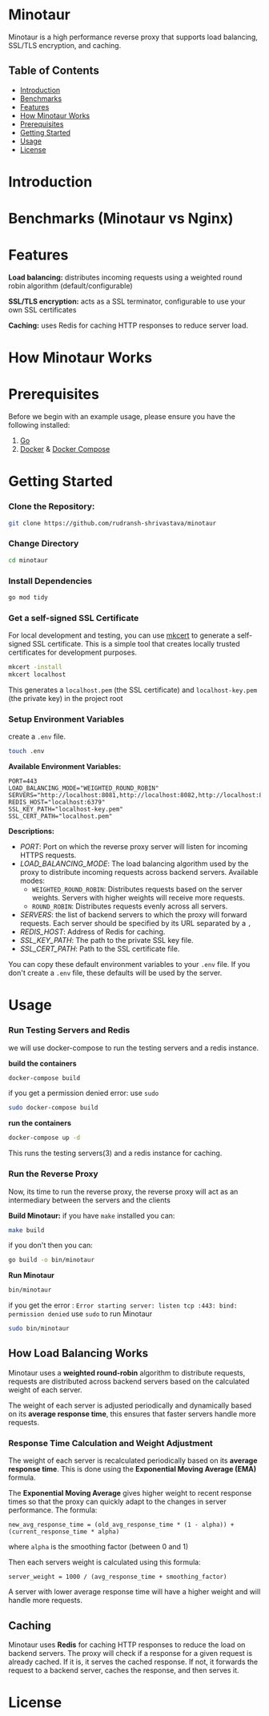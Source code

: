 # Minotaur

Minotaur is a high performance reverse proxy that supports load balancing, SSL/TLS encryption, and caching.

## Table of Contents  

- [Introduction](#introduction)
- [Benchmarks](#benchmarks-minotaur-vs-nginx)
- [Features](#features)  
- [How Minotaur Works](#how-minotaur-works)  
- [Prerequisites](#prerequisites)
- [Getting Started](#getting-started)
- [Usage](#usage)  
- [License](#license)  

# Introduction

# Benchmarks (Minotaur vs Nginx)

# Features 

**Load balancing:** distributes incoming requests using a weighted round robin algorithm (default/configurable)

**SSL/TLS encryption:** acts as a SSL terminator, configurable to use your own SSL certificates

**Caching:** uses Redis for caching HTTP responses to reduce server load.

# How Minotaur Works

# Prerequisites 
Before we begin with an example usage, please ensure you have the following installed:
1. [Go](https://go.dev/doc/install)
2. [Docker](https://docs.docker.com/engine/install/) & [Docker Compose](https://docs.docker.com/compose/install/)

# Getting Started

### Clone the Repository:
```bash
git clone https://github.com/rudransh-shrivastava/minotaur
```

### Change Directory
```bash
cd minotaur
```

### Install Dependencies
```bash
go mod tidy
```

### Get a self-signed SSL Certificate
For local development and testing, you can use [mkcert](https://github.com/FiloSottile/mkcert) to generate a self-signed SSL certificate. This is a simple tool that creates locally trusted certificates for development purposes.
```bash
mkcert -install
mkcert localhost
```
This generates a `localhost.pem` (the SSL certificate) and `localhost-key.pem` (the private key) in the project root

### Setup Environment Variables

create a `.env` file.
```bash
touch .env
```

**Available Environment Variables:**
```
PORT=443
LOAD_BALANCING_MODE="WEIGHTED_ROUND_ROBIN"
SERVERS="http://localhost:8081,http://localhost:8082,http://localhost:8083"
REDIS_HOST="localhost:6379"
SSL_KEY_PATH="localhost-key.pem"
SSL_CERT_PATH="localhost.pem"
```

**Descriptions:** 

 - *PORT*: Port on which the reverse proxy server will listen for incoming HTTPS requests.
 -  *LOAD_BALANCING_MODE*: The load balancing algorithm used by the proxy to distribute incoming requests across backend servers. Available modes: 
	 -   `WEIGHTED_ROUND_ROBIN`: Distributes requests based on the server weights. Servers with higher weights will receive more requests.
	-   `ROUND_ROBIN`: Distributes requests evenly across all servers.
 - *SERVERS*: the list of backend servers to which the proxy will forward requests. Each server should be specified by its URL separated by a `,`
 - *REDIS_HOST*: Address of Redis for caching.
 - *SSL_KEY_PATH*: The path to the private SSL key file.
 - *SSL_CERT_PATH*: Path to the SSL certificate file.

You can copy these default environment variables to your `.env` file. If you don't create a `.env` file, these defaults will be used by the server.

# Usage

### Run Testing Servers and Redis
we will use docker-compose to run the testing servers and a redis instance.

**build the containers**
```bash
docker-compose build
```
if you get a permission denied error: use `sudo`
```bash
sudo docker-compose build
```

**run the containers**
```bash
docker-compose up -d
```
This runs the testing servers(3) and a redis instance for caching.

### Run the Reverse Proxy
Now, its time to run the reverse proxy, the reverse proxy will act as an intermediary between the servers and the clients

**Build Minotaur:**
if you have `make` installed you can:
```bash
make build
```
if you don't then you can:
```bash
go build -o bin/minotaur
```
**Run Minotaur**
```bash
bin/minotaur
```
if you get the error : `Error starting server: listen tcp :443: bind: permission denied`
use `sudo` to run Minotaur 
```bash
sudo bin/minotaur
```

## How Load Balancing Works

Minotaur uses a **weighted round-robin** algorithm to distribute requests, requests are distributed across backend servers based on the calculated weight of each server. 

The weight of each server is adjusted periodically and dynamically based on its **average response time**, this ensures that faster servers handle more requests.

### Response Time Calculation and Weight Adjustment
The weight of each server is recalculated periodically based on its **average response time**. This is done using the **Exponential Moving Average (EMA)** formula.

The **Exponential Moving Average** gives higher weight to recent response times so that the proxy can quickly adapt to the changes in server performance.
The formula:
```
new_avg_response_time = (old_avg_response_time * (1 - alpha)) + (current_response_time * alpha)
```
where `alpha` is the smoothing factor (between 0 and 
1)

Then each servers weight is calculated using this formula:
```
server_weight = 1000 / (avg_response_time + smoothing_factor)
```
A server with lower average response time will have a higher weight and will handle more requests.

## Caching

Minotaur uses **Redis** for caching HTTP responses to reduce the load on backend servers. The proxy will check if a response for a given request is already cached. If it is, it serves the cached response. If not, it forwards the request to a backend server, caches the response, and then serves it.

# License
